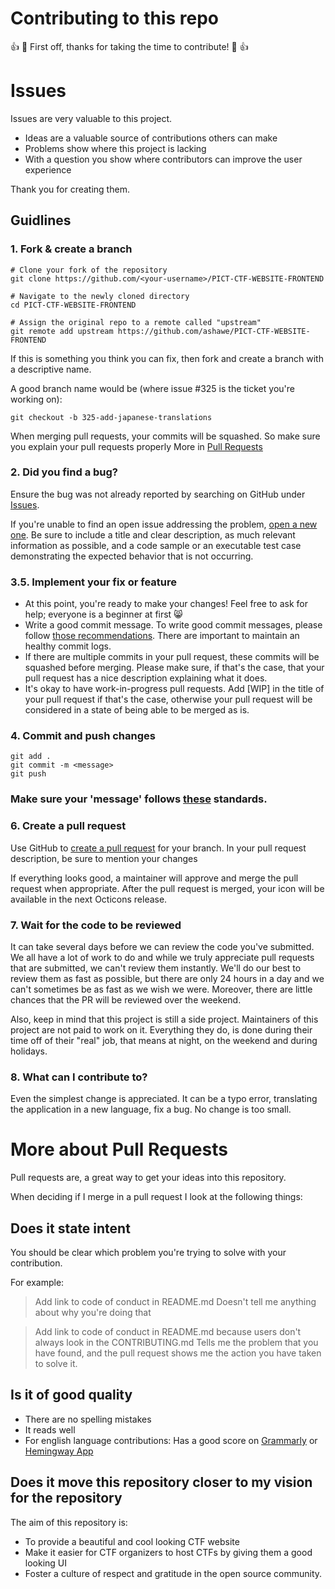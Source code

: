 # Contributing to this repo

:+1: :tada: First off, thanks for taking the time to contribute! :tada: :+1:


# Issues

Issues are very valuable to this project.

* Ideas are a valuable source of contributions others can make
* Problems show where this project is lacking
* With a question you show where contributors can improve the user experience

Thank you for creating them.

## Guidlines

### 1. Fork & create a branch

```shell
# Clone your fork of the repository
git clone https://github.com/<your-username>/PICT-CTF-WEBSITE-FRONTEND

# Navigate to the newly cloned directory
cd PICT-CTF-WEBSITE-FRONTEND

# Assign the original repo to a remote called "upstream"
git remote add upstream https://github.com/ashawe/PICT-CTF-WEBSITE-FRONTEND
```
If this is something you think you can fix, then fork and create a branch with a descriptive name.

A good branch name would be (where issue #325 is the ticket you're working on):

```shell
git checkout -b 325-add-japanese-translations
```

When merging pull requests, your commits will be squashed. So make sure you explain your pull requests properly More in [Pull Requests](#Pull-Requests)

### 2.  Did you find a bug?

Ensure the bug was not already reported by searching on GitHub under [Issues](https://github.com/ashawe/PICT-CTF-WEBSITE-FRONTEND/issues?q=is%3Aissue+is%3Aopen+sort%3Aupdated-desc).

If you're unable to find an open issue addressing the problem, [open a new one](https://github.com/ashawe/PICT-CTF-WEBSITE-FRONTEND/issues/new). Be sure to include a title and clear description, as much relevant information as possible, and a code sample or an executable test case demonstrating the expected behavior that is not occurring.

### 3.5. Implement your fix or feature

*    At this point, you're ready to make your changes! Feel free to ask for help; everyone is a beginner at first 😸
*    Write a good commit message. To write good commit messages, please follow [those recommendations](https://github.com/ashawe/PICT-CTF-WEBSITE-FRONTEND/blob/master/COMMIT-GUIDLINES.md). There are important to maintain an healthy commit logs.
*    If there are multiple commits in your pull request, these commits will be squashed before merging. Please make sure, if that's the case, that your pull request has a nice description explaining what it does.
*    It's okay to have work-in-progress pull requests. Add [WIP] in the title of your pull request if that's the case, otherwise your pull request will be considered in a state of being able to be merged as is.


### 4. Commit and push changes

```shell
git add .
git commit -m <message>
git push
```

### Make sure your 'message' follows [these](https://github.com/ashawe/PICT-CTF-WEBSITE-FRONTEND/blob/master/COMMIT-GUIDLINES.md) standards.

### 6. Create a pull request

Use GitHub to [create a pull request](https://help.github.com/en/desktop/contributing-to-projects/creating-a-pull-request) for your branch. In your pull request description, be sure to mention your changes

If everything looks good, a maintainer will approve and merge the pull request when appropriate. After the pull request is merged, your icon will be available in the next Octicons release.

### 7. Wait for the code to be reviewed

It can take several days before we can review the code you've submitted. We all have a lot of work to do and while we truly appreciate pull requests that are submitted, we can't review them instantly. We'll do our best to review them as fast as possible, but there are only 24 hours in a day and we can't sometimes be as fast as we wish we were. Moreover, there are little chances that the PR will be reviewed over the weekend.

Also, keep in mind that this project is still a side project. Maintainers of this project are not paid to work on it. Everything they do, is done during their time off of their "real" job, that means at night, on the weekend and during holidays.

### 8. What can I contribute to?

Even the simplest change is appreciated. It can be a typo error, translating the application in a new language, fix a bug. No change is too small.

# More about Pull Requests

Pull requests are, a great way to get your ideas into this repository.

When deciding if I merge in a pull request I look at the following things:

## Does it state intent

You should be clear which problem you're trying to solve with your contribution.

For example:

> Add link to code of conduct in README.md
Doesn't tell me anything about why you're doing that

> Add link to code of conduct in README.md because users don't always look in the CONTRIBUTING.md
Tells me the problem that you have found, and the pull request shows me the action you have taken to solve it.


## Is it of good quality

* There are no spelling mistakes
* It reads well
* For english language contributions: Has a good score on [Grammarly](grammarly.com) or [Hemingway App](http://www.hemingwayapp.com/)

## Does it move this repository closer to my vision for the repository

The aim of this repository is:

* To provide a beautiful and cool looking CTF website
* Make it easier for CTF organizers to host CTFs by giving them a good looking UI
* Foster a culture of respect and gratitude in the open source community.
